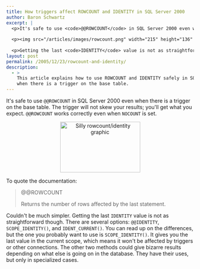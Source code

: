 ```yaml
---
title: How triggers affect ROWCOUNT and IDENTITY in SQL Server 2000
author: Baron Schwartz
excerpt: |
  <p>It's safe to use <code>@@ROWCOUNT</code> in SQL Server 2000 even when there is a trigger on the base table.  The trigger will not skew your results; you'll get what you expect.</p>
  
  <p><img src="/articles/images/rowcount.png" width="215" height="136" alt="Silly rowcount/identity graphic" /></p>
  
  <p>Getting the last <code>IDENTITY</code> value is not as straightforward though.</p>
layout: post
permalink: /2005/12/23/rowcount-and-identity/
description:
  - >
    This article explains how to use ROWCOUNT and IDENTITY safely in SQL Server 2000
    when there is a trigger on the base table.
---
```

It's safe to use `@@ROWCOUNT` in SQL Server 2000 even when there is a trigger on the base table. The trigger will not skew your results; you'll get what you expect. `@@ROWCOUNT` works correctly even when `NOCOUNT` is set.

<p style="text-align:center">
  <img src="/articles/images/rowcount.png" width="215" height="136" alt="Silly rowcount/identity graphic" />
</p>

To quote the documentation:

> @@ROWCOUNT
> 
> Returns the number of rows affected by the last statement.

Couldn't be much simpler. Getting the last `IDENTITY` value is not as straightforward though. There are several options: `@@IDENTITY`, `SCOPE_IDENTITY()`, and `IDENT_CURRENT()`. You can read up on the differences, but the one you probably want to use is `SCOPE_IDENTITY()`. It gives you the last value in the current scope, which means it won't be affected by triggers or other connections. The other two methods could give bizarre results depending on what else is going on in the database. They have their uses, but only in specialized cases.
